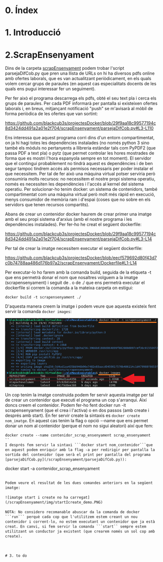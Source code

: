 

# 0. Índex

# 1. Introducció

# 2.ScrapEnsenyament

Dins de la carpeta [scrapEnsenyament](/scrapEnsenyament/) podem trobar l'script parsejaDifCob.py que pren una llista de URLs on hi ha diversos pdfs online amb ofertes laborals, que es van actualitzant periòdicament, en els quals volem cercar grups de paraules (en aquest cas especialitats docents de les quals ens pugui interessar fer un seguiment).

Per fer això el programa descarrega els pdfs, obté el seu text pla i cerca els grups de paraules. Per cada PDF informarà per pantalla si existeixen ofertes laborals i, en breus, mitjançant notificació "push" se m'avisarà al mòbil de forma periòdica de les ofertes que van sortint:

https://github.com/blackcub3s/projectesDocker/blob/29f9aa18c99577194c8d3424dd491a2a01e2f704/scrapEnsenyament/parsejaDifCob.py#L3-L110

Ens interessa que aquest programa corri dins d'un entorn compartimentat, on ja hi hagi totes les dependències instalades (no només python 3 sino també els mòduls no pertanyents a llibreria estàndar tals com PyPDF2 (que passa PDF a text pla) o pytz (que permet controlar les hores mostrades de forma que es mostri l'hora espanyola sempre en tot moment). El servidor que el contingui probablement no tindrà aquest es dependències i de ben segur tampoc tindrem accés als permisos necessaris per poder instalar el que necessitem. Per tal de fer això una màquina virtual potser serviria però consumiria molts recursos: no necessitem el nostre propi sistema operatiu, només es necessiten les dependències i l'accés al kernel del sistema operatiu. Per solucionar-ho tenim docker: un sistema de contenidors, també compartimentat com una màquina virtual però molt més ràpid en execució, menys consumidor de memòria ram i d'espai (coses que no sobre en els servidors que tenen recursos compartits). 

Abans de crear un contenidor docker haurem de crear primer una imatge amb el seu propi sistema d'arxius (amb el nostre programa i les dependències instalades). Per fer-ho he creat el següent dockerfile:

https://github.com/blackcub3s/projectesDocker/blob/29f9aa18c99577194c8d3424dd491a2a01e2f704/scrapEnsenyament/parsejaDifCob.py#L3-L14

Per tal de crear la imatge necessitem executar el següent dockerfile:

https://github.com/blackcub3s/projectesDocker/blob/eecf579692d80f43d7c0b74788aa486d176b97a2/scrapEnsenyament/Dockerfile#L1-L14


Per executar-lo ho farem amb la comanda build, seguida de la etiqueta -t que ens permetrà donar el nom que nosaltres volguem a la imatge (scrapensenyament) i seguit de . o de ./ que ens permetrà executar el dockerfile si correm la comanda a la mateixa carpeta on estigui:

```
docker build -t scrapensenyament ./
```

D'aquesta manera creem la imatge i podem veure que aquesta existeix fent servir la comanda `docker images`:

![imatge no carregda](/scrapEnsenyament/img/1_dockerBuild_creacioImatge.png)

Un cop tenim la imatge construida podem fer servir aquesta imatge per tal de crear un contenidor que executi el programa un cop s'arranqui. Així doncs creem el contenidor. Podem fer-ho fent docker run -it scrapensenyament (que el crea i l'activa) o en dos passos (amb create i després amb start). En fer servir create la sintaxis es ```docker create nom_imatge```. En aquest cas tenim la flag o opció --name que ens permet donar un nom al contenidor (perque el nom no sigui aleatori) així que fem:

```
docker create --name contenidor_scrap_ensenyament scrap_ensenyament
``
I després fem servir la sintaxi ```docker start nom_contenidor```que en aquest podem enriquir amb la flag -a per redirigir per pantalla la sortida del contenidor (que serà el print per pantalla del programa [parsejaDifCob.py](/scrapEnsenyament/parsejaDifCob.py)):

```
docker start -a contenidor_scrap_ensenyament
```

Podem veure el resultat de les dues comandes anteriors en la següent imatge:

![imatge start i create no ha carregat](/scrapEnsenyament/img/startIcreate_demo.PNG)

NOTA: No considero recomanable abuscar da la comanda de docker ```run``` perquè cada cop que l'utilitzem estem creant un nou contenidor i corrent-lo, no estem executant un contenidor que ja està creat. En canvi, si fem servir la comanda ```start`` sempre estem utilitzant un conductor ja existent (que crearem només un sol cop amb create).



# 3. to do
